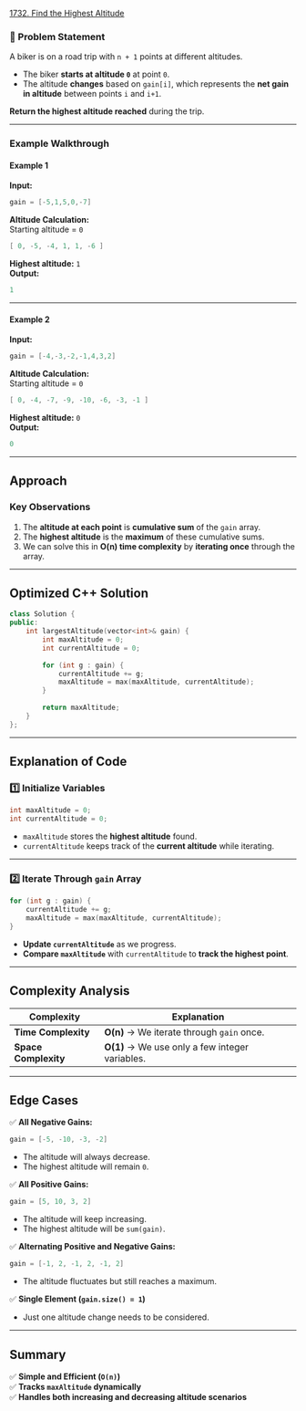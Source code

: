 [1732. Find the Highest Altitude](https://leetcode.com/problems/find-the-highest-altitude/description/?envType=study-plan-v2&envId=leetcode-75)
 
### **📌 Problem Statement**  
A biker is on a road trip with `n + 1` points at different altitudes.  
- The biker **starts at altitude `0`** at point `0`.  
- The altitude **changes** based on `gain[i]`, which represents the **net gain in altitude** between points `i` and `i+1`.  

**Return the highest altitude reached** during the trip.  

---

### **Example Walkthrough**  
#### **Example 1**  
**Input:**  
```cpp
gain = [-5,1,5,0,-7]
```
**Altitude Calculation:**  
Starting altitude = `0`  
```cpp
[ 0, -5, -4, 1, 1, -6 ]
```
**Highest altitude:** `1`  
**Output:**  
```cpp
1
```

---

#### **Example 2**  
**Input:**  
```cpp
gain = [-4,-3,-2,-1,4,3,2]
```
**Altitude Calculation:**  
Starting altitude = `0`  
```cpp
[ 0, -4, -7, -9, -10, -6, -3, -1 ]
```
**Highest altitude:** `0`  
**Output:**  
```cpp
0
```

---

## **Approach**
### **Key Observations**
1. The **altitude at each point** is **cumulative sum** of the `gain` array.
2. The **highest altitude** is the **maximum** of these cumulative sums.
3. We can solve this in **O(n) time complexity** by **iterating once** through the array.

---

## **Optimized C++ Solution**
```cpp
class Solution {
public:
    int largestAltitude(vector<int>& gain) {
        int maxAltitude = 0;
        int currentAltitude = 0;
        
        for (int g : gain) {
            currentAltitude += g;
            maxAltitude = max(maxAltitude, currentAltitude);
        }
        
        return maxAltitude;
    }
};
```

---

## **Explanation of Code**
### **1️⃣ Initialize Variables**
```cpp
int maxAltitude = 0;
int currentAltitude = 0;
```
- `maxAltitude` stores the **highest altitude** found.
- `currentAltitude` keeps track of the **current altitude** while iterating.

---

### **2️⃣ Iterate Through `gain` Array**
```cpp
for (int g : gain) {
    currentAltitude += g;
    maxAltitude = max(maxAltitude, currentAltitude);
}
```
- **Update `currentAltitude`** as we progress.
- **Compare `maxAltitude`** with `currentAltitude` to **track the highest point**.

---

## **Complexity Analysis**
| Complexity | Explanation |
|------------|------------|
| **Time Complexity** | **O(n)** → We iterate through `gain` once. |
| **Space Complexity** | **O(1)** → We use only a few integer variables. |

---

## **Edge Cases**
✅ **All Negative Gains:**  
```cpp
gain = [-5, -10, -3, -2]
```
- The altitude will always decrease.
- The highest altitude will remain `0`.

✅ **All Positive Gains:**  
```cpp
gain = [5, 10, 3, 2]
```
- The altitude will keep increasing.
- The highest altitude will be `sum(gain)`.

✅ **Alternating Positive and Negative Gains:**  
```cpp
gain = [-1, 2, -1, 2, -1, 2]
```
- The altitude fluctuates but still reaches a maximum.

✅ **Single Element (`gain.size() = 1`)**  
- Just one altitude change needs to be considered.

---

## **Summary**
✅ **Simple and Efficient (`O(n)`)**  
✅ **Tracks `maxAltitude` dynamically**  
✅ **Handles both increasing and decreasing altitude scenarios**  
